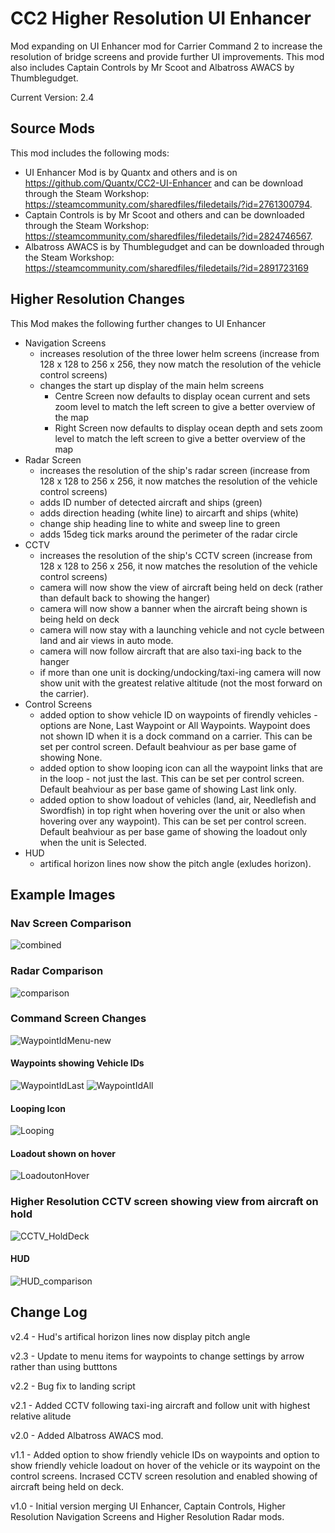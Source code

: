 # CC2 Higher Resolution UI Enhancer
Mod expanding on UI Enhancer mod for Carrier Command 2 to increase the resolution of bridge screens and provide further UI improvements.
This mod also includes Captain Controls by Mr Scoot and Albatross AWACS by Thumblegudget.

Current Version: 2.4

## Source Mods
This mod includes the following mods:
- UI Enhancer Mod is by Quantx and others and is on https://github.com/Quantx/CC2-UI-Enhancer and can be download through the Steam Workshop: https://steamcommunity.com/sharedfiles/filedetails/?id=2761300794.
- Captain Controls is by Mr Scoot and others and can be downloaded through the Steam Workshop: https://steamcommunity.com/sharedfiles/filedetails/?id=2824746567.
- Albatross AWACS is by Thumblegudget and can be downloaded through the Steam Workshop: https://steamcommunity.com/sharedfiles/filedetails/?id=2891723169

## Higher Resolution Changes
This Mod makes the following further changes to UI Enhancer
- Navigation Screens
  - increases resolution of the three lower helm screens (increase from 128 x 128 to 256 x 256, they now match the resolution of the vehicle control screens)
  - changes the start up display of the main helm screens
    - Centre Screen now defaults to display ocean current and sets zoom level to match the left screen to give a better overview of the map
    - Right Screen now defaults to display ocean depth and sets zoom level to match the left screen to give a better overview of the map
- Radar Screen
  - increases the resolution of the ship's radar screen (increase from 128 x 128 to 256 x 256, it now matches the resolution of the vehicle control screens)
  - adds ID number of detected aircraft and ships (green)
  - adds direction heading (white line) to aircarft and ships (white)
  - change ship heading line to white and sweep line to green
  - adds 15deg tick marks around the perimeter of the radar circle
- CCTV
  - increases the resolution of the ship's CCTV screen (increase from 128 x 128 to 256 x 256, it now matches the resolution of the vehicle control screens)
  - camera will now show the view of aircraft being held on deck (rather than default back to showing the hanger)
  - camera will now show a banner when the aircraft being shown is being held on deck
  - camera will now stay with a launching vehicle and not cycle between land and air views in auto mode.
  - camera will now follow aircraft  that are also taxi-ing back to the hanger
  - if more than one unit is docking/undocking/taxi-ing camera will now show unit with the greatest relative altitude (not the most forward on the carrier).
- Control Screens
   - added option to show vehicle ID on waypoints of firendly vehicles - options are None, Last Waypoint or All Waypoints. Waypoint does not shown ID when it is a dock command on a carrier. This can be set per control screen. Default beahviour as per base game of showing None.
   - added option to show looping icon can all the waypoint links that are in the loop - not just the last. This can be set per control screen. Default beahviour as per base game of showing Last link only. 
   - added option to show loadout of vehicles (land, air, Needlefish and Swordfish) in top right when hovering over the unit or also when hovering over any waypoint). This can be set per control screen. Default beahviour as per base game of showing the loadout only when the unit is Selected.
- HUD
   - artifical horizon lines now show the pitch angle (exludes horizon).


## Example Images

### Nav Screen Comparison
![combined](https://github.com/NexusQuile/CC2-Higher-Resolution/assets/104992166/7dfb1764-10cf-4998-9835-23ae132486f1)

### Radar Comparison
![comparison](https://github.com/NexusQuile/CC2-Higher-Resolution/assets/104992166/237a0710-a3dc-4768-af16-9ab27025e0ab)

### Command Screen Changes
![WaypointIdMenu-new](https://github.com/user-attachments/assets/4935907a-a0d5-4448-b6ed-a8731314de03)

#### Waypoints showing Vehicle IDs
![WaypointIdLast](https://github.com/NexusQuile/CC2-Higher-Resolution/assets/104992166/6dc7e0b2-eb44-498d-8dc8-1176bbfa5931)
![WaypointIdAll](https://github.com/NexusQuile/CC2-Higher-Resolution/assets/104992166/690a5f39-0306-4882-a578-43cd591917b1)

#### Looping Icon
![Looping](https://github.com/NexusQuile/CC2-Higher-Resolution/assets/104992166/22baaaf8-e458-4fb8-a15e-eb3b6e9615cb)

#### Loadout shown on hover
![LoadoutonHover](https://github.com/NexusQuile/CC2-Higher-Resolution/assets/104992166/40055d13-057f-4018-8ed5-c94b89357cd1)

### Higher Resolution CCTV screen showing view from aircraft on hold
![CCTV_HoldDeck](https://github.com/NexusQuile/CC2-Higher-Resolution/assets/104992166/2eaa569b-e959-42e2-8a06-8cf3a998ba11)

#### HUD
![HUD_comparison](https://github.com/user-attachments/assets/f074ed1b-4ad4-4176-a07a-1ef290144b81)


## Change Log
v2.4 - Hud's artifical horizon lines now display pitch angle

v2.3 - Update to menu items for waypoints to change settings by arrow rather than using butttons

v2.2 - Bug fix to landing script

v2.1 - Added CCTV following taxi-ing aircraft and follow unit with highest relative alitude

v2.0 - Added Albatross AWACS mod.

v1.1 - Added option to show friendly vehicle IDs on waypoints and option to show friendly vehicle loadout on hover of the vehicle or its waypoint on the control screens. Incrased CCTV screen resolution and enabled showing of aircraft being held on deck.

v1.0 - Initial version merging UI Enhancer, Captain Controls, Higher Resolution Navigation Screens and Higher Resolution Radar mods.
